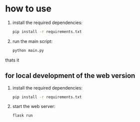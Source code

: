 # how to use

1. install the required dependencies:
    ```sh
    pip install -r requirements.txt
    ```

2. run the main script:
    ```sh
    python main.py
    ```

thats it

## for local development of the web version

1. install the required dependencies:
    ```sh
    pip install -r requirements.txt
    ```

2. start the web server:
    ```sh
    flask run 
    ```

